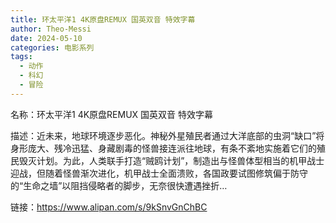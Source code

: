 ```yaml
---
title: 环太平洋1 4K原盘REMUX 国英双音 特效字幕
author: Theo-Messi
date: 2024-05-10
categories: 电影系列
tags:
  - 动作
  - 科幻
  - 冒险
---
```


名称：环太平洋1 4K原盘REMUX 国英双音 特效字幕

描述：近未来，地球环境逐步恶化。神秘外星殖民者通过大洋底部的虫洞“缺口”将身形庞大、残冷迅猛、身藏剧毒的怪兽接连派往地球，有条不紊地实施着它们的殖民毁灭计划。为此，人类联手打造“贼鸥计划”，制造出与怪兽体型相当的机甲战士迎战，但随着怪兽渐次进化，机甲战士全面溃败，各国政要试图修筑偏于防守的“生命之墙”以阻挡侵略者的脚步，无奈很快遭遇挫折…

链接：https://www.alipan.com/s/9kSnvGnChBC
